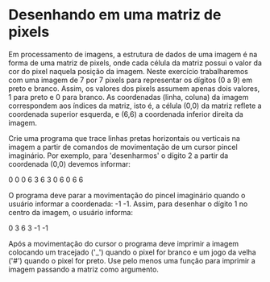 # Desenhando em uma matriz de pixels #

Em processamento de imagens, a estrutura de dados de uma imagem é na forma de uma matriz de pixels, onde cada célula da matriz possui o valor da cor do pixel naquela posição da imagem. Neste exercício trabalharemos com uma imagem de 7 por 7 pixels para representar os dígitos (0 a 9) em preto e branco. Assim, os valores dos pixels assumem apenas dois valores, 1 para preto e 0 para branco. As coordenadas (linha, coluna) da imagem correspondem aos índices da matriz, isto é, a célula (0,0) da matriz reflete a coordenada superior esquerda, e (6,6) a coordenada inferior direita da imagem. 

Crie uma programa que trace linhas pretas horizontais ou verticais na imagem a partir de comandos de movimentação de um cursor pincel imaginário. Por exemplo, para 'desenharmos' o dígito 2 a partir da coordenada (0,0) devemos informar:

0 0
0 6
3 6
3 0
6 0
6 6

O programa deve parar a movimentação do pincel imaginário quando o usuário informar a coordenada: -1 -1. Assim, para desenhar o dígito 1 no centro da imagem, o usuário informa:

0 3
6 3
-1 -1

Após a movimentação do cursor o programa deve imprimir a imagem colocando um tracejado ('_') quando o pixel for branco e um jogo da velha ('#') quando o pixel for preto. Use pelo menos uma função para imprimir a imagem passando a matriz como argumento.
